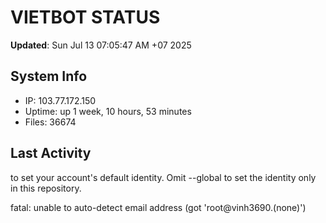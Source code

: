 # VIETBOT STATUS
**Updated**: Sun Jul 13 07:05:47 AM +07 2025

## System Info
- IP: 103.77.172.150
- Uptime: up 1 week, 10 hours, 53 minutes
- Files: 36674

## Last Activity

to set your account's default identity.
Omit --global to set the identity only in this repository.

fatal: unable to auto-detect email address (got 'root@vinh3690.(none)')

